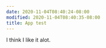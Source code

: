 ```yaml
---
date: 2020-11-04T08:40:24-08:00
modified: 2020-11-04T08:40:35-08:00
title: App test
---
```


I think I like it alot.